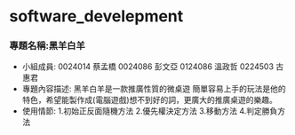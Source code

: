 # software_develepment

### 專題名稱:黑羊白羊 ###
- 小組成員:
    0024014 蔡孟橋
    0024086 彭文亞
    0124086 溫政哲
    0224503 古惠君
- 專題內容描述:
    黑羊白羊是一款推廣性質的微桌遊
    簡單容易上手的玩法是他的特色，希望能製作成(電腦遊戲)想不到好的詞，更廣大的推廣桌遊的樂趣。
- 使用情節:
    1.初始正反面隨機方法
    2.優先權決定方法
    3.移動方法
    4.判定勝負方法
